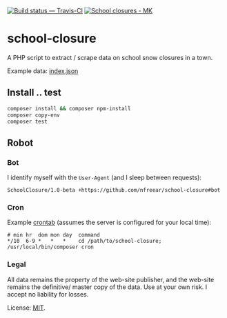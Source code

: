 [![Build status — Travis-CI][travis-icon]][travis]
[![School closures - MK][badge]][stat]

# school-closure

A PHP script to extract / scrape data on school snow closures in a town.

Example data: [index.json][]

## Install .. test

```sh
composer install && composer npm-install
composer copy-env
composer test
```

## Robot

### Bot

I identify myself with the `User-Agent` (and I sleep between requests):

```
SchoolClosure/1.0-beta +https://github.com/nfreear/school-closure#bot
```

### Cron

Example [crontab][] (assumes the server is configured for your local time):

```
# min hr  dom mon day  command
*/10  6-9 *   *   *    cd /path/to/school-closure; /usr/local/bin/composer cron
```

### Legal

All data remains the property of the web-site publisher,
and the web-site remains the definitive/ master copy of the data.
Use at your own risk.
I accept no liability for losses.

License: [MIT][].


[mit]: https://nfreear.mit-license.org/2017
[gh]: https://github.com/nfreear/school-closure
[travis]: https://travis-ci.org/nfreear/school-closure "Build status — Travis-CI"
[travis-icon]: https://travis-ci.org/nfreear/school-closure.svg
[index.json]: http://iet-embed-acct.open.ac.uk/dev/school-closure/index.json
[badge]: http://iet-embed-acct.open.ac.uk/dev/school-closure/badge-svg/?s=Middleton%20Primary
[stat]: https://www.milton-keynes.gov.uk/closures?page=8#results
  "School closures - Milton Keynes"

[cront-0]: https://crontab.guru/#*/10_6-9_*_*_*__cd_path;_composer_cron
[crontab]: https://crontab.guru/#*/10_6-9_*_*_*
  "crontab.guru ~ “At every 10th minute past every hour from 6 through 9.”"

[End]: //.
